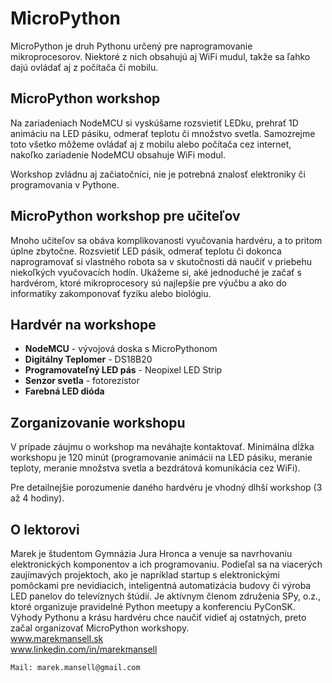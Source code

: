 ---
---

# MicroPython

MicroPython je druh Pythonu určený pre naprogramovanie mikroprocesorov. Niektoré z nich obsahujú aj WiFi mudul,
takže sa ľahko dajú ovládať aj z počítača či mobilu.


## MicroPython workshop

Na zariadeniach NodeMCU si vyskúšame rozsvietiť LEDku, prehrať 1D animáciu na LED pásiku,
odmerať teplotu či množstvo svetla. Samozrejme toto všetko môžeme ovládať aj z mobilu
alebo počítača cez internet, nakoľko zariadenie NodeMCU obsahuje WiFi modul.

Workshop zvládnu aj začiatočníci, nie je potrebná znalosť elektroniky či programovania v Pythone.


## MicroPython workshop pre učiteľov

Mnoho učiteľov sa obáva komplikovanosti vyučovania hardvéru, a to pritom úplne zbytočne.
Rozsvietiť LED pásik, odmerať teplotu či dokonca naprogramovať si vlastného robota
sa v skutočnosti dá naučiť v priebehu niekoľkých vyučovacích hodín.
Ukážeme si, aké jednoduché je začať s hardvérom, ktoré mikroprocesory sú najlepšie pre výučbu
a ako do informatiky zakomponovať fyziku alebo biológiu.


## Hardvér na workshope

* **NodeMCU** - vývojová doska s MicroPythonom
* **Digitálny Teplomer** - DS18B20
* **Programovateľný LED pás** - Neopixel LED Strip
* **Senzor svetla** - fotorezistor
* **Farebná LED dióda**


## Zorganizovanie workshopu

V prípade záujmu o workshop ma neváhajte kontaktovať. Minimálna dĺžka workshopu je 120 minút
(programovanie animácii na LED pásiku, meranie teploty, meranie množstva svetla a bezdrátová komunikácia cez WiFi).

Pre detailnejšie porozumenie daného hardvéru je vhodný dlhší workshop (3 až 4 hodiny).


## O lektorovi

Marek je študentom Gymnázia Jura Hronca a venuje sa navrhovaniu elektronických komponentov a ich programovaniu. Podieľal sa na viacerých zaujímavých projektoch, ako je napríklad startup s elektronickými pomôckami pre nevidiacich, inteligentná automatizácia budovy či výroba LED panelov do televíznych štúdií. Je aktívnym členom združenia SPy, o.z., ktoré organizuje pravidelné Python meetupy a konferenciu PyConSK. Výhody Pythonu a krásu hardvéru chce naučiť vidieť aj ostatných, preto začal organizovať MicroPython workshopy.
<br>www.marekmansell.sk
<br>www.linkedin.com/in/marekmansell


```
Mail: marek.mansell@gmail.com
```
